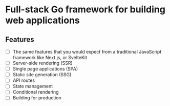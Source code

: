 # Full-stack Go framework for building web applications

## Features
- [ ] The same features that you would expect from a traditional JavaScript framework like Next.js, or SvelteKit
- [ ] Server-side rendering (SSR)
- [ ] Single page applications (SPA)
- [ ] Static site generation (SSG)
- [ ] API routes
- [ ] State management 
- [ ] Conditional rendering
- [ ] Building for production
